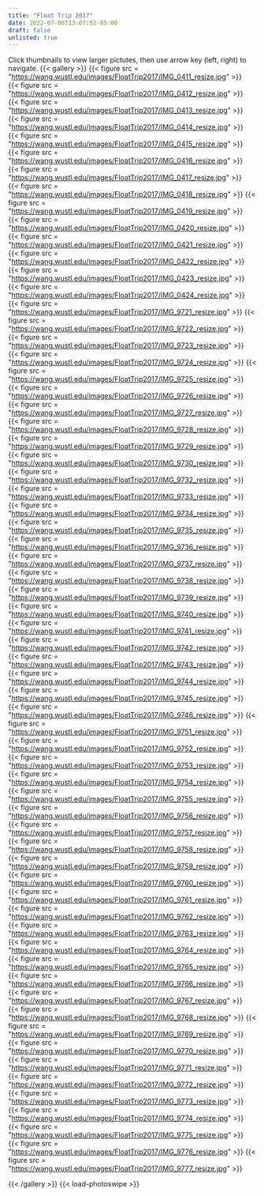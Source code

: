 ```yaml
---
title: "Float Trip 2017"
date: 2022-07-06T13:07:52-05:00
draft: false
unlisted: true
---
```

Click thumbnails to view larger pictutes, then use arrow key (left, right) to navigate.
{{< gallery >}}
{{< figure src = "https://wang.wustl.edu/images/FloatTrip2017/IMG_0411_resize.jpg" >}}	 
{{< figure src = "https://wang.wustl.edu/images/FloatTrip2017/IMG_0412_resize.jpg" >}}	 
{{< figure src = "https://wang.wustl.edu/images/FloatTrip2017/IMG_0413_resize.jpg" >}}	 
{{< figure src = "https://wang.wustl.edu/images/FloatTrip2017/IMG_0414_resize.jpg" >}}	 
{{< figure src = "https://wang.wustl.edu/images/FloatTrip2017/IMG_0415_resize.jpg" >}}	 
{{< figure src = "https://wang.wustl.edu/images/FloatTrip2017/IMG_0416_resize.jpg" >}}	 
{{< figure src = "https://wang.wustl.edu/images/FloatTrip2017/IMG_0417_resize.jpg" >}}	 
{{< figure src = "https://wang.wustl.edu/images/FloatTrip2017/IMG_0418_resize.jpg" >}} 
{{< figure src = "https://wang.wustl.edu/images/FloatTrip2017/IMG_0419_resize.jpg" >}}	 
{{< figure src = "https://wang.wustl.edu/images/FloatTrip2017/IMG_0420_resize.jpg" >}}	 
{{< figure src = "https://wang.wustl.edu/images/FloatTrip2017/IMG_0421_resize.jpg" >}}	 
{{< figure src = "https://wang.wustl.edu/images/FloatTrip2017/IMG_0422_resize.jpg" >}}	 
{{< figure src = "https://wang.wustl.edu/images/FloatTrip2017/IMG_0423_resize.jpg" >}}	 
{{< figure src = "https://wang.wustl.edu/images/FloatTrip2017/IMG_0424_resize.jpg" >}}	 
{{< figure src = "https://wang.wustl.edu/images/FloatTrip2017/IMG_9721_resize.jpg" >}} 
{{< figure src = "https://wang.wustl.edu/images/FloatTrip2017/IMG_9722_resize.jpg" >}}	 
{{< figure src = "https://wang.wustl.edu/images/FloatTrip2017/IMG_9723_resize.jpg" >}}	 
{{< figure src = "https://wang.wustl.edu/images/FloatTrip2017/IMG_9724_resize.jpg" >}} 
{{< figure src = "https://wang.wustl.edu/images/FloatTrip2017/IMG_9725_resize.jpg" >}}	 
{{< figure src = "https://wang.wustl.edu/images/FloatTrip2017/IMG_9726_resize.jpg" >}}	 
{{< figure src = "https://wang.wustl.edu/images/FloatTrip2017/IMG_9727_resize.jpg" >}}	 
{{< figure src = "https://wang.wustl.edu/images/FloatTrip2017/IMG_9728_resize.jpg" >}}	 
{{< figure src = "https://wang.wustl.edu/images/FloatTrip2017/IMG_9729_resize.jpg" >}}	 
{{< figure src = "https://wang.wustl.edu/images/FloatTrip2017/IMG_9730_resize.jpg" >}}	 
{{< figure src = "https://wang.wustl.edu/images/FloatTrip2017/IMG_9732_resize.jpg" >}}	 
{{< figure src = "https://wang.wustl.edu/images/FloatTrip2017/IMG_9733_resize.jpg" >}}	 
{{< figure src = "https://wang.wustl.edu/images/FloatTrip2017/IMG_9734_resize.jpg" >}}	 
{{< figure src = "https://wang.wustl.edu/images/FloatTrip2017/IMG_9735_resize.jpg" >}}	 
{{< figure src = "https://wang.wustl.edu/images/FloatTrip2017/IMG_9736_resize.jpg" >}}	 
{{< figure src = "https://wang.wustl.edu/images/FloatTrip2017/IMG_9737_resize.jpg" >}}	 
{{< figure src = "https://wang.wustl.edu/images/FloatTrip2017/IMG_9738_resize.jpg" >}}	 
{{< figure src = "https://wang.wustl.edu/images/FloatTrip2017/IMG_9739_resize.jpg" >}}	 
{{< figure src = "https://wang.wustl.edu/images/FloatTrip2017/IMG_9740_resize.jpg" >}}	 
{{< figure src = "https://wang.wustl.edu/images/FloatTrip2017/IMG_9741_resize.jpg" >}}	 
{{< figure src = "https://wang.wustl.edu/images/FloatTrip2017/IMG_9742_resize.jpg" >}}	 
{{< figure src = "https://wang.wustl.edu/images/FloatTrip2017/IMG_9743_resize.jpg" >}}	 
{{< figure src = "https://wang.wustl.edu/images/FloatTrip2017/IMG_9744_resize.jpg" >}}	 
{{< figure src = "https://wang.wustl.edu/images/FloatTrip2017/IMG_9745_resize.jpg" >}}	 
{{< figure src = "https://wang.wustl.edu/images/FloatTrip2017/IMG_9746_resize.jpg" >}} 
{{< figure src = "https://wang.wustl.edu/images/FloatTrip2017/IMG_9751_resize.jpg" >}}	 
{{< figure src = "https://wang.wustl.edu/images/FloatTrip2017/IMG_9752_resize.jpg" >}}	 
{{< figure src = "https://wang.wustl.edu/images/FloatTrip2017/IMG_9753_resize.jpg" >}}	 
{{< figure src = "https://wang.wustl.edu/images/FloatTrip2017/IMG_9754_resize.jpg" >}}	 
{{< figure src = "https://wang.wustl.edu/images/FloatTrip2017/IMG_9755_resize.jpg" >}}	 
{{< figure src = "https://wang.wustl.edu/images/FloatTrip2017/IMG_9756_resize.jpg" >}}	 
{{< figure src = "https://wang.wustl.edu/images/FloatTrip2017/IMG_9757_resize.jpg" >}}	 
{{< figure src = "https://wang.wustl.edu/images/FloatTrip2017/IMG_9758_resize.jpg" >}}	 
{{< figure src = "https://wang.wustl.edu/images/FloatTrip2017/IMG_9759_resize.jpg" >}}	 
{{< figure src = "https://wang.wustl.edu/images/FloatTrip2017/IMG_9760_resize.jpg" >}}	 
{{< figure src = "https://wang.wustl.edu/images/FloatTrip2017/IMG_9761_resize.jpg" >}}	 
{{< figure src = "https://wang.wustl.edu/images/FloatTrip2017/IMG_9762_resize.jpg" >}}	 
{{< figure src = "https://wang.wustl.edu/images/FloatTrip2017/IMG_9763_resize.jpg" >}}	 
{{< figure src = "https://wang.wustl.edu/images/FloatTrip2017/IMG_9764_resize.jpg" >}}	 
{{< figure src = "https://wang.wustl.edu/images/FloatTrip2017/IMG_9765_resize.jpg" >}}	 
{{< figure src = "https://wang.wustl.edu/images/FloatTrip2017/IMG_9766_resize.jpg" >}}	 
{{< figure src = "https://wang.wustl.edu/images/FloatTrip2017/IMG_9767_resize.jpg" >}}	 
{{< figure src = "https://wang.wustl.edu/images/FloatTrip2017/IMG_9768_resize.jpg" >}} 
{{< figure src = "https://wang.wustl.edu/images/FloatTrip2017/IMG_9769_resize.jpg" >}}	 
{{< figure src = "https://wang.wustl.edu/images/FloatTrip2017/IMG_9770_resize.jpg" >}}	 
{{< figure src = "https://wang.wustl.edu/images/FloatTrip2017/IMG_9771_resize.jpg" >}}	 
{{< figure src = "https://wang.wustl.edu/images/FloatTrip2017/IMG_9772_resize.jpg" >}}	 
{{< figure src = "https://wang.wustl.edu/images/FloatTrip2017/IMG_9773_resize.jpg" >}}	 
{{< figure src = "https://wang.wustl.edu/images/FloatTrip2017/IMG_9774_resize.jpg" >}}	 
{{< figure src = "https://wang.wustl.edu/images/FloatTrip2017/IMG_9775_resize.jpg" >}}	 
{{< figure src = "https://wang.wustl.edu/images/FloatTrip2017/IMG_9776_resize.jpg" >}} 
{{< figure src = "https://wang.wustl.edu/images/FloatTrip2017/IMG_9777_resize.jpg" >}} 


{{< /gallery >}}
{{< load-photoswipe >}}